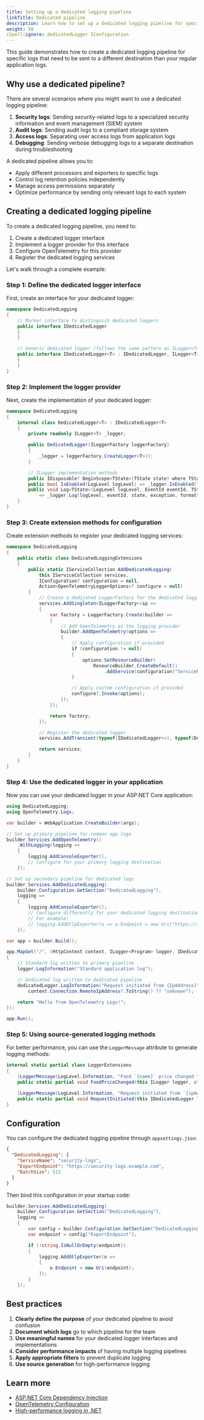 ```yaml
---
title: Setting up a dedicated logging pipeline
linkTitle: Dedicated pipeline
description: Learn how to set up a dedicated logging pipeline for specific logs
weight: 50
cSpell:ignore: dedicatedLogger IConfiguration
---
```


This guide demonstrates how to create a dedicated logging pipeline for specific
logs that need to be sent to a different destination than your regular
application logs.

## Why use a dedicated pipeline?

There are several scenarios where you might want to use a dedicated logging
pipeline:

1. **Security logs**: Sending security-related logs to a specialized security
   information and event management (SIEM) system
2. **Audit logs**: Sending audit logs to a compliant storage system
3. **Access logs**: Separating user access logs from application logs
4. **Debugging**: Sending verbose debugging logs to a separate destination
   during troubleshooting

A dedicated pipeline allows you to:

- Apply different processors and exporters to specific logs
- Control log retention policies independently
- Manage access permissions separately
- Optimize performance by sending only relevant logs to each system

## Creating a dedicated logging pipeline

To create a dedicated logging pipeline, you need to:

1. Create a dedicated logger interface
2. Implement a logger provider for this interface
3. Configure OpenTelemetry for this provider
4. Register the dedicated logging services

Let's walk through a complete example:

### Step 1: Define the dedicated logger interface

First, create an interface for your dedicated logger:

```csharp
namespace DedicatedLogging
{
    // Marker interface to distinguish dedicated loggers
    public interface IDedicatedLogger
    {
    }

    // Generic dedicated logger (follows the same pattern as ILogger<T>)
    public interface IDedicatedLogger<T> : IDedicatedLogger, ILogger<T>
    {
    }
}
```

### Step 2: Implement the logger provider

Next, create the implementation of your dedicated logger:

```csharp
namespace DedicatedLogging
{
    internal class DedicatedLogger<T> : IDedicatedLogger<T>
    {
        private readonly ILogger<T> _logger;

        public DedicatedLogger(ILoggerFactory loggerFactory)
        {
            _logger = loggerFactory.CreateLogger<T>();
        }

        // ILogger implementation methods
        public IDisposable? BeginScope<TState>(TState state) where TState : notnull => _logger.BeginScope(state);
        public bool IsEnabled(LogLevel logLevel) => _logger.IsEnabled(logLevel);
        public void Log<TState>(LogLevel logLevel, EventId eventId, TState state, Exception? exception, Func<TState, Exception?, string> formatter)
            => _logger.Log(logLevel, eventId, state, exception, formatter);
    }
}
```

### Step 3: Create extension methods for configuration

Create extension methods to register your dedicated logging services:

```csharp
namespace DedicatedLogging
{
    public static class DedicatedLoggingExtensions
    {
        public static IServiceCollection AddDedicatedLogging(
            this IServiceCollection services,
            IConfiguration? configuration = null,
            Action<OpenTelemetryLoggerOptions>? configure = null)
        {
            // Create a dedicated LoggerFactory for the dedicated logging pipeline
            services.AddSingleton<ILoggerFactory>(sp =>
            {
                var factory = LoggerFactory.Create(builder =>
                {
                    // Add OpenTelemetry as the logging provider
                    builder.AddOpenTelemetry(options =>
                    {
                        // Apply configuration if provided
                        if (configuration != null)
                        {
                            options.SetResourceBuilder(
                                ResourceBuilder.CreateDefault()
                                    .AddService(configuration["ServiceName"] ?? "dedicated-logging-service"));
                        }

                        // Apply custom configuration if provided
                        configure?.Invoke(options);
                    });
                });

                return factory;
            });

            // Register the dedicated logger
            services.AddTransient(typeof(IDedicatedLogger<>), typeof(DedicatedLogger<>));

            return services;
        }
    }
}
```

### Step 4: Use the dedicated logger in your application

Now you can use your dedicated logger in your ASP.NET Core application:

```csharp
using DedicatedLogging;
using OpenTelemetry.Logs;

var builder = WebApplication.CreateBuilder(args);

// Set up primary pipeline for common app logs
builder.Services.AddOpenTelemetry()
    .WithLogging(logging =>
    {
        logging.AddConsoleExporter();
        // Configure for your primary logging destination
    });

// Set up secondary pipeline for dedicated logs
builder.Services.AddDedicatedLogging(
    builder.Configuration.GetSection("DedicatedLogging"),
    logging =>
    {
        logging.AddConsoleExporter();
        // Configure differently for your dedicated logging destination
        // For example:
        // logging.AddOtlpExporter(o => o.Endpoint = new Uri("https://security-logs.example.com"));
    });

var app = builder.Build();

app.MapGet("/", (HttpContext context, ILogger<Program> logger, IDedicatedLogger<Program> dedicatedLogger) =>
{
    // Standard log written to primary pipeline
    logger.LogInformation("Standard application log");

    // Dedicated log written to dedicated pipeline
    dedicatedLogger.LogInformation("Request initiated from {IpAddress}",
        context.Connection.RemoteIpAddress?.ToString() ?? "unknown");

    return "Hello from OpenTelemetry Logs!";
});

app.Run();
```

### Step 5: Using source-generated logging methods

For better performance, you can use the `LoggerMessage` attribute to generate
logging methods:

```csharp
internal static partial class LoggerExtensions
{
    [LoggerMessage(LogLevel.Information, "Food `{name}` price changed to `{price}`.")]
    public static partial void FoodPriceChanged(this ILogger logger, string name, double price);

    [LoggerMessage(LogLevel.Information, "Request initiated from `{ipAddress}`.")]
    public static partial void RequestInitiated(this IDedicatedLogger logger, string ipAddress);
}
```

## Configuration

You can configure the dedicated logging pipeline through `appsettings.json`:

```json
{
  "DedicatedLogging": {
    "ServiceName": "security-logs",
    "ExportEndpoint": "https://security-logs.example.com",
    "BatchSize": 512
  }
}
```

Then bind this configuration in your startup code:

```csharp
builder.Services.AddDedicatedLogging(
    builder.Configuration.GetSection("DedicatedLogging"),
    logging =>
    {
        var config = builder.Configuration.GetSection("DedicatedLogging");
        var endpoint = config["ExportEndpoint"];

        if (!string.IsNullOrEmpty(endpoint))
        {
            logging.AddOtlpExporter(o =>
            {
                o.Endpoint = new Uri(endpoint);
            });
        }
    });
```

## Best practices

1. **Clearly define the purpose** of your dedicated pipeline to avoid confusion
2. **Document which logs** go to which pipeline for the team
3. **Use meaningful names** for your dedicated logger interfaces and
   implementations
4. **Consider performance impacts** of having multiple logging pipelines
5. **Apply appropriate filters** to prevent duplicate logging
6. **Use source generation** for high-performance logging

## Learn more

- [ASP.NET Core Dependency Injection](https://learn.microsoft.com/aspnet/core/fundamentals/dependency-injection)
- [OpenTelemetry Configuration](https://github.com/open-telemetry/opentelemetry-dotnet/tree/main/src/OpenTelemetry)
- [High-performance logging in .NET](https://learn.microsoft.com/dotnet/core/extensions/logger-message-generator)
